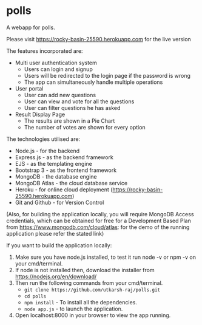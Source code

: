 # polls
A webapp for polls.

Please visit https://rocky-basin-25590.herokuapp.com for the live version

The features incorporated are:
- Multi user authentication system
  - Users can login and signup
  - Users will be redirected to the login page if the password is wrong
  - The app can simultaneously handle multiple operations
- User portal
  - User can add new questions
  - User can view and vote for all the questions
  - User can filter questions he has asked
- Result Display Page
  - The results are shown in a Pie Chart
  - The number of votes are shown for every option

The technologies utilised are:
- Node.js - for the backend
- Express.js - as the backend framework
- EJS - as the templating engine
- Bootstrap 3 - as the frontend framework
- MongoDB - the database engine
- MongoDB Atlas - the cloud database service
- Heroku - for online cloud deployment (https://rocky-basin-25590.herokuapp.com)
- Git and Github - for Version Control

(Also, for building the application locally, you will require MongoDB Access credentials, which can be obtained for free for a Development Based Plan from https://www.mongodb.com/cloud/atlas: for the demo of the running application please refer the stated link)

If you want to build the application locally:
1. Make sure you have node.js installed, to test it run node -v or npm -v on your cmd/terminal. 
2. If node is not installed then, download the installer from https://nodejs.org/en/download/ 
3. Then run the following commands from your cmd/terminal. 
	- ```git clone https://github.com/utkarsh-raj/polls.git``` 
	- ```cd polls``` 
	- ```npm install``` - To install all the dependencies. 
	- ```node app.js``` - to launch the application.
4. Open localhost:8000 in your browser to view the app running.
